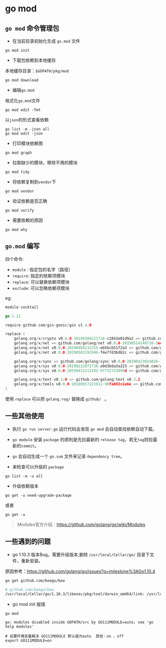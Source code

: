 # go mod

## `go mod` 命令管理包


- 在当前目录初始化生成 `go.mod` 文件

```
go mod init 
```

- 下载包依赖到本地缓存

本地缓存目录：`$GOPATH/pkg/mod`

```
go mod download
```

- 编辑`go.mod`

格式化`go.mod`文件

```
go mod edit -fmt
```

以`json`的形式查看依赖

```
go list -m -json all
go mod edit -json
```

- 打印模块依赖图

```
go mod graph
```

- 拉取缺少的模块，移除不用的模块

```
go mod tidy
```

- 将依赖复制到`vendor`下

```
go mod vendor
```

- 验证依赖是否正确

```
go mod verify
```

- 需要依赖的原因

```
go mod why
```

## `go.mod` 编写

四个命令: 

- `module` : 指定包的名字（路径）
- `require`: 指定的依赖项模块
- `replace`: 可以替换依赖项模块
- `exclude`: 可以忽略依赖项模块

eg:

```go
module cocktail

go 1.12

require github.com/gin-gonic/gin v1.4.0

replace (
	golang.org/x/crypto v0.0.0-20190308221718-c2843e01d9a2 => github.com/golang/crypto v0.0.0-20190513172903-22d7a77e9e5f
	golang.org/x/net => github.com/golang/net v0.0.0-20190514140710-3ec191127204
	golang.org/x/net v0.0.0-20190404232315-eb5bcb51f2a3 => github.com/golang/net v0.0.0-20190514140710-3ec191127204
	golang.org/x/net v0.0.0-20190503192946-f4e77d36d62c => github.com/golang/net v0.0.0-20190514140710-3ec191127204

	golang.org/x/sync => github.com/golang/sync v0.0.0-20190423024810-112230192c58
	golang.org/x/sys v0.0.0-20190222072716-a9d3bda3a223 => github.com/golang/sys v0.0.0-20190516110030-61b9204099cb
	golang.org/x/sys v0.0.0-20190412213103-97732733099d => github.com/golang/sys v0.0.0-20190516110030-61b9204099cb

	golang.org/x/text v0.3.0 => github.com/golang/text v0.3.2
	golang.org/x/tools v0.0.0-20180917221912-90fa682c2a6e => github.com/golang/tools v0.0.0-20190517183331-d88f79806bbd
)
```

使用 `replace` 可以把 `golang.rog/` 替换成 `github/ ` 。

## 一些其他使用

- 执行 `go run server.go` 运行代码会发现 `go mod` 会自动查找依赖自动下载。

- `go module` 安装 `package` 的原則是先拉最新的 `release tag`，若无`tag`则拉最新的`commit`。 

- `go` 会自动生成一个 `go.sum` 文件来记录 `dependency tree`。

- 来检查可以升级的 `package`

```
go list -m -u all
```

- 升级依赖版本
```
go get -u need-upgrade-package
```

或者 
```
go get -u
```


> Modules官方介绍：https://github.com/golang/go/wiki/Modules


## 一些遇到的问题

- go 1.10.3 版本Bug。需要升级版本,删除 `/usr/local/Cellar/go/` 目录下文件，重新安装。

原因参考：https://github.com/golang/go/issues?q=milestone%3AGo1.10.4

```bash
go get github.com/beego/bee

# github.com/beego/bee
/usr/local/Cellar/go/1.10.3/libexec/pkg/tool/darwin_amd64/link: /usr/local/Cellar/go/1.10.3/libexec/pkg/tool/darwin_amd64/link: combining dwarf failed: Unknown load command 0x32 (50)
```

- go mod init 报错

```
go mod 

go: modules disabled inside GOPATH/src by GO111MODULE=auto; see 'go help modules'

# 设置环境变量解决 GO111MODULE 默认值为auto  其他：on 、off
export GO111MODULE=on
```

